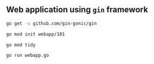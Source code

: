 ## Web application using `gin` framework

```bash
go get -u github.com/gin-gonic/gin
```

```bash
go mod init webapp/101
```

```bash
go mod tidy
```

```bash
go run webapp.go
```
